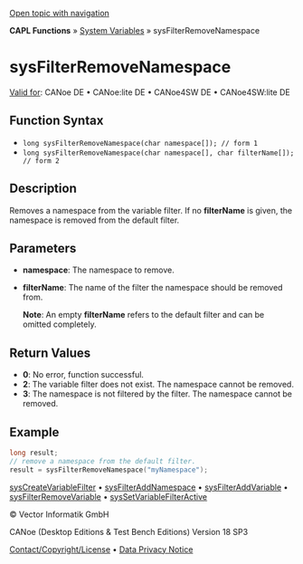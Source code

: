 [Open topic with navigation](../../../../../CANoeDEFamily.htm#Topics/CAPLFunctions/SystemVariables/Functions/CAPLfunctionSysFilterRemoveNamespace.md)

**CAPL Functions** » [System Variables](../CAPLfunctionsSystemVariablesOverview.md) » sysFilterRemoveNamespace

# sysFilterRemoveNamespace

[Valid for](../../../Shared/FeatureAvailability.md): CANoe DE • CANoe:lite DE • CANoe4SW DE • CANoe4SW:lite DE

## Function Syntax

- `long sysFilterRemoveNamespace(char namespace[]); // form 1`
- `long sysFilterRemoveNamespace(char namespace[], char filterName[]); // form 2`

## Description

Removes a namespace from the variable filter. If no **filterName** is given, the namespace is removed from the default filter.

## Parameters

- **namespace**: The namespace to remove.
- **filterName**: The name of the filter the namespace should be removed from.

  **Note**: An empty **filterName** refers to the default filter and can be omitted completely.

## Return Values

- **0**: No error, function successful.
- **2**: The variable filter does not exist. The namespace cannot be removed.
- **3**: The namespace is not filtered by the filter. The namespace cannot be removed.

## Example

```c
long result;
// remove a namespace from the default filter.
result = sysFilterRemoveNamespace("myNamespace");
```

[sysCreateVariableFilter](CAPLfunctionSysCreateVariableFilter.md) • [sysFilterAddNamespace](CAPLfunctionSysFilterAddNamespace.md) • [sysFilterAddVariable](CAPLfunctionSysFilterAddVariable.md) • [sysFilterRemoveVariable](CAPLfunctionSysFilterRemoveVariable.md) • [sysSetVariableFilterActive](CAPLfunctionSysSetVariableFilterActive.md)

© Vector Informatik GmbH

CANoe (Desktop Editions & Test Bench Editions) Version 18 SP3

[Contact/Copyright/License](../../../Shared/ContactCopyrightLicense.md) • [Data Privacy Notice](https://www.vector.com/int/en/company/get-info/privacy-policy/)